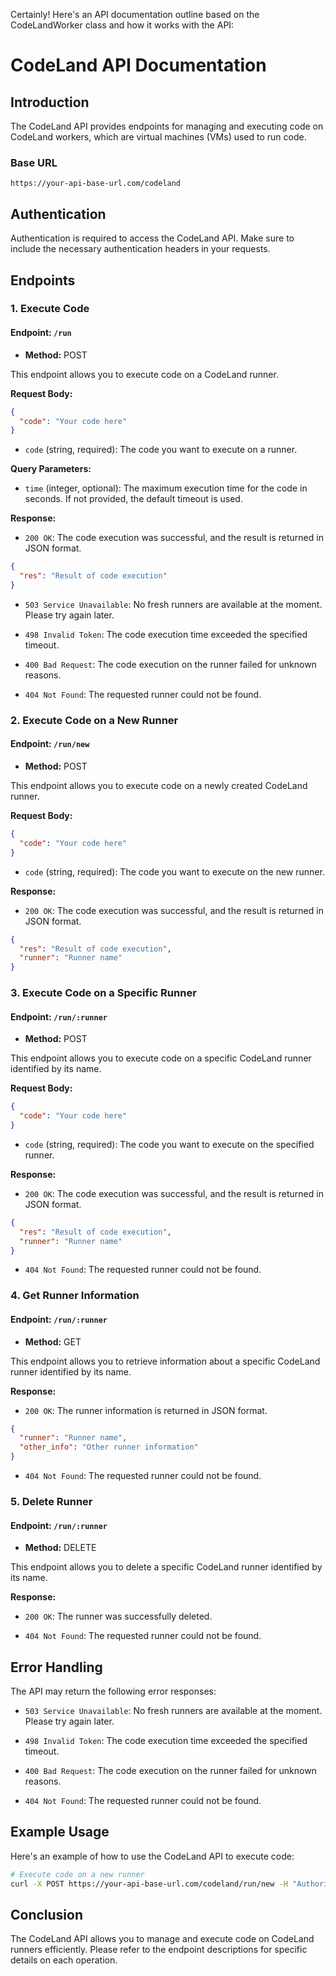 Certainly! Here's an API documentation outline based on the CodeLandWorker class and how it works with the API:

# CodeLand API Documentation

## Introduction

The CodeLand API provides endpoints for managing and executing code on CodeLand workers, which are virtual machines (VMs) used to run code.

### Base URL

```
https://your-api-base-url.com/codeland
```

## Authentication

Authentication is required to access the CodeLand API. Make sure to include the necessary authentication headers in your requests.

## Endpoints

### 1. Execute Code

#### Endpoint: `/run`

- **Method:** POST

This endpoint allows you to execute code on a CodeLand runner.

**Request Body:**

```json
{
  "code": "Your code here"
}
```

- `code` (string, required): The code you want to execute on a runner.

**Query Parameters:**

- `time` (integer, optional): The maximum execution time for the code in seconds. If not provided, the default timeout is used.

**Response:**

- `200 OK`: The code execution was successful, and the result is returned in JSON format.

```json
{
  "res": "Result of code execution"
}
```

- `503 Service Unavailable`: No fresh runners are available at the moment. Please try again later.

- `498 Invalid Token`: The code execution time exceeded the specified timeout.

- `400 Bad Request`: The code execution on the runner failed for unknown reasons.

- `404 Not Found`: The requested runner could not be found.

### 2. Execute Code on a New Runner

#### Endpoint: `/run/new`

- **Method:** POST

This endpoint allows you to execute code on a newly created CodeLand runner.

**Request Body:**

```json
{
  "code": "Your code here"
}
```

- `code` (string, required): The code you want to execute on the new runner.

**Response:**

- `200 OK`: The code execution was successful, and the result is returned in JSON format.

```json
{
  "res": "Result of code execution",
  "runner": "Runner name"
}
```

### 3. Execute Code on a Specific Runner

#### Endpoint: `/run/:runner`

- **Method:** POST

This endpoint allows you to execute code on a specific CodeLand runner identified by its name.

**Request Body:**

```json
{
  "code": "Your code here"
}
```

- `code` (string, required): The code you want to execute on the specified runner.

**Response:**

- `200 OK`: The code execution was successful, and the result is returned in JSON format.

```json
{
  "res": "Result of code execution",
  "runner": "Runner name"
}
```

- `404 Not Found`: The requested runner could not be found.

### 4. Get Runner Information

#### Endpoint: `/run/:runner`

- **Method:** GET

This endpoint allows you to retrieve information about a specific CodeLand runner identified by its name.

**Response:**

- `200 OK`: The runner information is returned in JSON format.

```json
{
  "runner": "Runner name",
  "other_info": "Other runner information"
}
```

- `404 Not Found`: The requested runner could not be found.

### 5. Delete Runner

#### Endpoint: `/run/:runner`

- **Method:** DELETE

This endpoint allows you to delete a specific CodeLand runner identified by its name.

**Response:**

- `200 OK`: The runner was successfully deleted.

- `404 Not Found`: The requested runner could not be found.

## Error Handling

The API may return the following error responses:

- `503 Service Unavailable`: No fresh runners are available at the moment. Please try again later.

- `498 Invalid Token`: The code execution time exceeded the specified timeout.

- `400 Bad Request`: The code execution on the runner failed for unknown reasons.

- `404 Not Found`: The requested runner could not be found.

## Example Usage

Here's an example of how to use the CodeLand API to execute code:

```bash
# Execute code on a new runner
curl -X POST https://your-api-base-url.com/codeland/run/new -H "Authorization: Bearer YOUR_TOKEN" -d '{"code": "Your code here"}'
```

## Conclusion

The CodeLand API allows you to manage and execute code on CodeLand runners efficiently. Please refer to the endpoint descriptions for specific details on each operation.